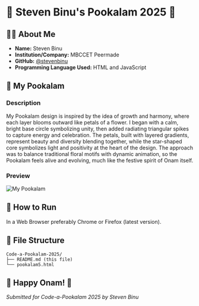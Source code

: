 # 🌸 Steven Binu's Pookalam 2025 🌸

## 👨‍💻 About Me
- **Name:** Steven Binu
- **Institution/Company:** MBCCET Peermade
- **GitHub:** [@stevenbinu](https://github.com/stevenbinu)
- **Programming Language Used:** HTML and JavaScript

## 🎨 My Pookalam

### Description
My Pookalam design is inspired by the idea of growth and harmony, where each layer blooms outward like petals of a flower. I began with a calm, bright base circle symbolizing unity, then added radiating triangular spikes to capture energy and celebration. The petals, built with layered gradients, represent beauty and diversity blending together, while the star-shaped core symbolizes light and positivity at the heart of the design. The approach was to balance traditional floral motifs with dynamic animation, so the Pookalam feels alive and evolving, much like the festive spirit of Onam itself.

### Preview
![My Pookalam]("D:/new1.png")
## 🚀 How to Run
In a Web Browser preferably Chrome or Firefox (latest version).


## 📁 File Structure
```
Code-a-Pookalam-2025/
├── README.md (this file)
└── pookalam5.html
```

## 🎊 Happy Onam! 🎊
*Submitted for Code-a-Pookalam 2025 by Steven Binu*
```
